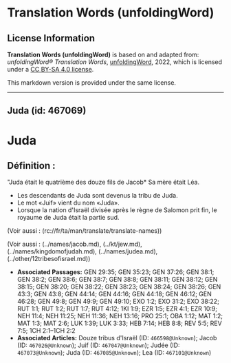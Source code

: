 # Translation Words (unfoldingWord)

## License Information

**Translation Words (unfoldingWord)** is based on and adapted from: _unfoldingWord® Translation Words_, [unfoldingWord](https://unfoldingword.org/utw), 2022, which is licensed under a [CC BY-SA 4.0 license](https://creativecommons.org/licenses/by-sa/4.0/legalcode.en).

This markdown version is provided under the same license.



--------------------------------

## Juda (id: 467069)

Juda
====

Définition :
------------

"Juda était le quatrième des douze fils de Jacob\* Sa mère était Léa.

* Les descendants de Juda sont devenus la tribu de Juda.
* Le mot «Juif» vient du nom «Juda».
* Lorsque la nation d'Israël divisée après le règne de Salomon prit fin, le royaume de Juda était la partie sud.

(Voir aussi : (rc://fr/ta/man/translate/translate\-names))

(Voir aussi : (../names/jacob.md), (../kt/jew.md), (../names/kingdomofjudah.md), (../names/judea.md), (../other/12tribesofisrael.md))

* **Associated Passages:** GEN 29:35; GEN 35:23; GEN 37:26; GEN 38:1; GEN 38:2; GEN 38:6; GEN 38:7; GEN 38:8; GEN 38:11; GEN 38:12; GEN 38:15; GEN 38:20; GEN 38:22; GEN 38:23; GEN 38:24; GEN 38:26; GEN 43:3; GEN 43:8; GEN 44:14; GEN 44:16; GEN 44:18; GEN 46:12; GEN 46:28; GEN 49:8; GEN 49:9; GEN 49:10; EXO 1:2; EXO 31:2; EXO 38:22; RUT 1:1; RUT 1:2; RUT 1:7; RUT 4:12; 1KI 1:9; EZR 1:5; EZR 4:1; EZR 10:9; NEH 11:4; NEH 11:25; NEH 11:36; NEH 13:16; PRO 25:1; OBA 1:12; MAT 1:2; MAT 1:3; MAT 2:6; LUK 1:39; LUK 3:33; HEB 7:14; HEB 8:8; REV 5:5; REV 7:5; 1CH 2:1–1CH 2:2
* **Associated Articles:** Douze tribus d'Israël (ID: `466598@Unknown`); Jacob (ID: `467026@Unknown`); Juif (ID: `467047@Unknown`); Judée (ID: `467073@Unknown`); Juda (ID: `467085@Unknown`); Lea (ID: `467101@Unknown`)

